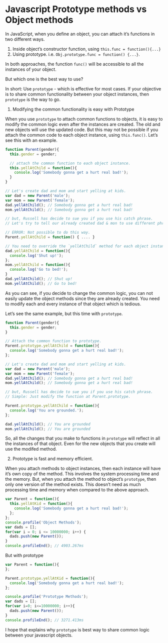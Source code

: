 # Javascript Prototype methods vs Object methods

In JavaScript, when you define an object, you can attach it’s functions in two different ways.

1. Inside object’s constructor function, using `this.func = function(){...}`
2. Using prototype. i.e. `Obj.prototype.func = function() {...}`.

In both approaches, the function `func()` will be accessible to all the instances of your object.

But which one is the best way to use?

In short: Use `prototype` - which is effective for most cases. If your objective is to share common functionality between your object instances, then `prototype` is the way to go.

1. Modifying the common functionality is easy with Prototype

When you use `prototype` to attach common functions to objects, it is easy to modify the common logic even after the instances are created. The old and new objects will use the updated code. But this may not be possible if you attach the common code to each object instance, using `this.func()`.
Let’s see this with an example.

```js
function Parent(gender){
  this.gender = gender;

  // attach the common function to each object instance.
  this.yellAtChild = function(){
    console.log('Somebody gonna get a hurt real bad!');
  }
}

// Let's create dad and mom and start yelling at kids.
var dad = new Parent('male');
var mom = new Parent('female');
dad.yellAtChild(); // Somebody gonna get a hurt real bad!
mom.yellAtChild(); // Somebody gonna get a hurt real bad!

// but, Russell has decide to sue you if you use his catch phrase.
// Let's try to tell our already created dad & mon to use different phrase.

// ERROR: Not possible to do this way.
Parent.yellAtChild = function() { .... }

// You need to override the `yellAtChild` method for each object instance.
dad.yellAtChild = function(){
  console.log('Shut up!');
};
mom.yellAtChild = function(){
  console.log('Go to bed!');
}
dad.yellAtChild(); // Shut up!
mom.yellAtChild(); // Go to bed!
```

As you can see, if you decide to change the common logic, you can not easily update the object methods since they are already created. You need to modify each and every instance of that object which is tedious.

Let’s see the same example, but this time with `prototype`.

```js
function Parent(gender){
  this.gender = gender;
}

// Attach the common function to prototype.
Parent.prototype.yellAtChild = function(){
  console.log('Somebody gonna get a hurt real bad!');
};

// Let's create dad and mom and start yelling at kids.
var dad = new Parent('male');
var mom = new Parent('female');
dad.yellAtChild(); // Somebody gonna get a hurt real bad!
mom.yellAtChild(); // Somebody gonna get a hurt real bad!

// but, Russell has decide to sue you if you use his catch phrase.
// Simple: Just modify the function at Parent.prototype.

Parent.prototype.yellAtChild = function(){
  console.log('You are grounded.');
};

dad.yellAtChild(); // You are grounded
mom.yellAtChild(); // You are grounded
```

So, all the changes that you make to functions in `prototype` will reflect in all the instances of that object. Even for the new objects that you create will use the modifed method.

2. Prototype is fast and memory efficient.

When you attach methods to object instances, then each instance will have it’s own copy of the method. This involves the system processing time and the memory.
But, when you attach the method to object’s `prototype`, then only one version of the method exists. This doesn’t need as much processing time and memory when compared to the above approach.

```js
var Parent = function(){
  this.yellAtKid = function(){
    console.log('Somebody gonna get a hurt real bad!');
  };
};
console.profile('Object Methods');
var dads = [];
for(var i = 0; i <= 10000000; i++) {
  dads.push(new Parent());
}
console.profileEnd(); // 4903.267ms
```

But with prototype

```js
var Parent = function(){
};

Parent.prototype.yellAtKid = function(){
  console.log('Somebody gonna get a hurt real bad!');
};

console.profile('Prototype Methods');
var dads = [];
for(var i=0; i<=10000000; i++){
  dads.push(new Parent());
}
console.profileEnd(); // 3271.413ms
```

I hope that explains why `prototype` is best way to share common logic between your javascript objects.
